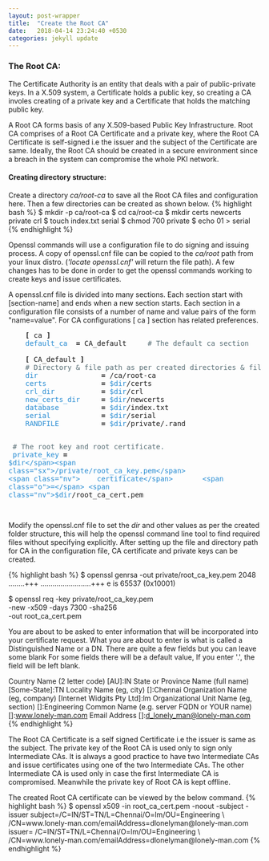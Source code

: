 ```yaml
---
layout: post-wrapper
title:  "Create the Root CA"
date:   2018-04-14 23:24:40 +0530
categories: jekyll update
---
```

<style type="text/css">
.o {
        font-weight: bold;
}

.comment {
        color: #586e75;
}

.nv {
        color: #268bd2;
}

.data {
    white-space: pre;
}

</style>

<h3>The Root CA:</h3>
<p>
The Certificate Authority is an entity that deals with a pair of public-private keys. In a X.509 system, a Certificate holds a public key, so creating a CA involes creating of a private key and a Certificate that holds the matching public key.
</p>
<p>
A Root CA forms basis of any X.509-based Public Key Infrastructure. Root CA comprises of a Root CA Certificate and a private key, where the Root CA Certificate is self-signed i.e the issuer and the subject of the Certificate are same. Ideally, the Root CA should be created in a secure environment since a breach in the system can compromise the whole PKI network.
</p>
<h4>Creating directory structure:</h4>
Create a directory <em>ca/root-ca</em> to save all the Root CA files and configuration here. Then a few directories can be created as shown below.
{% highlight bash %}
$ mkdir -p ca/root-ca
$ cd ca/root-ca
$ mkdir certs newcerts private crl
$ touch index.txt serial
$ chmod 700 private
$ echo 01 > serial
{% endhighlight %}
<p>
Openssl commands will use a configuration file to do signing and issuing process. A copy of openssl.cnf file can be copied to the <em>ca/root</em> path from your linux distro. (<em>'locate openssl.cnf'</em> will return the file path). A few changes has to be done in order to get the openssl commands working to create keys and issue certificates.
</p>
<p>
A openssl.cnf file is divided into many sections. Each section start with [section-name] and ends when a new section starts. Each section in a configuration file consists of a number of name and value pairs of the form "name=value". For CA configurations [ ca ] section has related preferences.
</p>
<pre>
<span class="o">    [</span> ca <span class="o">]</span>
<span class="nv">    default_ca</span> 	<span class="o">=</span> <span class="sx">CA_default</span>		<span class="comment"># The default ca section</span>
<br><span class="o">    [</span> CA_default <span class="o">]</span>
<span class="comment">    # Directory & file path as per created directories & files above.</span>
<span class="nv">    dir</span>               <span class="o">=</span> <span class="sx">/ca/root-ca</span>
<span class="nv">    certs</span>             <span class="o">=</span> <span class="nv">$dir</span><span class="sx">/certs</span>
<span class="nv">    crl_dir</span>           <span class="o">=</span> <span class="nv">$dir</span><span class="sx">/crl</span>
<span class="nv">    new_certs_dir</span>     <span class="o">=</span> <span class="nv">$dir</span><span class="sx">/newcerts</span>
<span class="nv">    database</span>          <span class="o">=</span> <span class="nv">$dir</span><span class="sx">/index.txt</span>
<span class="nv">    serial</span>            <span class="o">=</span> <span class="nv">$dir</span><span class="sx">/serial</span>
<span class="nv">    RANDFILE</span>          <span class="o">=</span> <span class="nv">$dir</span><span class="sx">/private/.rand</span>

<span class="comment">    # The root key and root certificate.</span>
<span class="nv">    private_key</span>       <span class="o">=</span> <span class="nv">$dir</span><span class="sx">/private/root_ca_key.pem</span>
<span class="nv">    certificate</span>       <span class="o">=</span> <span class="nv">$dir</span><span class="sx">/root_ca_cert.pem</span>

</pre>

<p>
Modify the openssl.cnf file to set the <em>dir</em> and other values as per the created folder structure, this will help the openssl command line tool to find required files without specifying explicitly. After setting up the file and directory path for CA in the configuration file, CA certificate and private keys can be created.
</p>

{% highlight bash %}
$ openssl genrsa -out private/root_ca_key.pem 2048
........+++
.........................+++
e is 65537 (0x10001) 

$ openssl req -key private/root_ca_key.pem \
        -new -x509 -days 7300 -sha256 \
        -out root_ca_cert.pem

You are about to be asked to enter information that will be incorporated
into your certificate request. 
What you are about to enter is what is called a Distinguished Name or a DN.
There are quite a few fields but you can leave some blank
For some fields there will be a default value,
If you enter '.', the field will be left blank.

Country Name (2 letter code) [AU]:IN
State or Province Name (full name) [Some-State]:TN
Locality Name (eg, city) []:Chennai
Organization Name (eg, company) [Internet Widgits Pty Ltd]:lm
Organizational Unit Name (eg, section) []:Engineering
Common Name (e.g. server FQDN or YOUR name) []:www.lonely-man.com 
Email Address []:d_lonely_man@lonely-man.com
{% endhighlight %}

<p>
The Root CA Certificate is a self signed Certificate i.e the issuer is same as the subject. The private key of the Root CA is used only to sign only Intermediate CAs. It is always a good practice to have two Intermediate CAs and issue certificates using one of the two Intermediate CAs. The other Intermediate CA is used only in case the first Intermediate CA is compromised. Meanwhile the private key of Root CA is kept offline.
</p>
The created Root CA certificate can be viewed by the below command.
{% highlight bash %}
$ openssl x509 -in root_ca_cert.pem -noout -subject -issuer
subject=/C=IN/ST=TN/L=Chennai/O=lm/OU=Engineering       \
             /CN=www.lonely-man.com/emailAddress=dlonelyman@lonely-man.com
issuer= /C=IN/ST=TN/L=Chennai/O=lm/OU=Engineering      \
             /CN=www.lonely-man.com/emailAddress=dlonelyman@lonely-man.com
{% endhighlight %}


[jekyll-docs]: https://jekyllrb.com/docs/home
[jekyll-gh]:   https://github.com/jekyll/jekyll
[jekyll-talk]: https://talk.jekyllrb.com/
